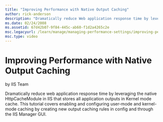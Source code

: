 ```yaml
---
title: "Improving Performance with Native Output Caching"
author: rick-anderson
description: "Dramatically reduce Web application response time by leveraging native HttpCacheModule in IIS that stores all application outputs in Kernel mode cache. This..."
ms.date: 02/24/2008
ms.assetid: 67d42b07-9f84-445c-ab60-f1d2a4265c2e
msc.legacyurl: /learn/manage/managing-performance-settings/improving-performance-with-native-output-caching
msc.type: video
---
```

# Improving Performance with Native Output Caching

by IIS Team

Dramatically reduce web application response time by leveraging the native HttpCacheModule in IIS that stores all application outputs in Kernel mode cache. This tutorial covers enabling and configuring user-mode and kernel-mode caching by creating new output caching rules in config and through the IIS Manager GUI.
